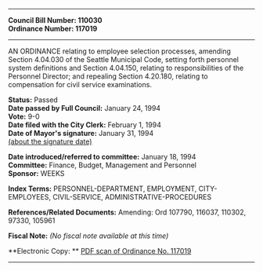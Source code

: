 * * * * *  
  
**Council Bill Number: [](#h0)[](#h2)110030**   
**Ordinance Number: 117019**  
  
* * * * *  
  
AN ORDINANCE relating to employee selection processes, amending Section 4.04.030 of the Seattle Municipal Code, setting forth personnel system definitions and Section 4.04.150, relating to responsibilities of the Personnel Director; and repealing Section 4.20.180, relating to compensation for civil service examinations.  
  
**Status:** Passed   
**Date passed by Full Council:** January 24, 1994   
**Vote:** 9-0   
**Date filed with the City Clerk:** February 1, 1994   
**Date of Mayor's signature:** January 31, 1994   
[(about the signature date)](/~public/approvaldate.htm)   
  
  
**Date introduced/referred to committee:** January 18, 1994   
**Committee:** Finance, Budget, Management and Personnel   
**Sponsor:** WEEKS   
  
**Index Terms:** PERSONNEL-DEPARTMENT, EMPLOYMENT, CITY-EMPLOYEES, CIVIL-SERVICE, ADMINISTRATIVE-PROCEDURES  
  
**References/Related Documents:** Amending: Ord 107790, 116037, 110302, 97330, 105961  
  
**Fiscal Note:** *(No fiscal note available at this time)*  
  
**Electronic Copy: ** [PDF scan of Ordinance No. 117019](/~archives/Ordinances/Ord_117019.pdf)  
  
* * * * *  
